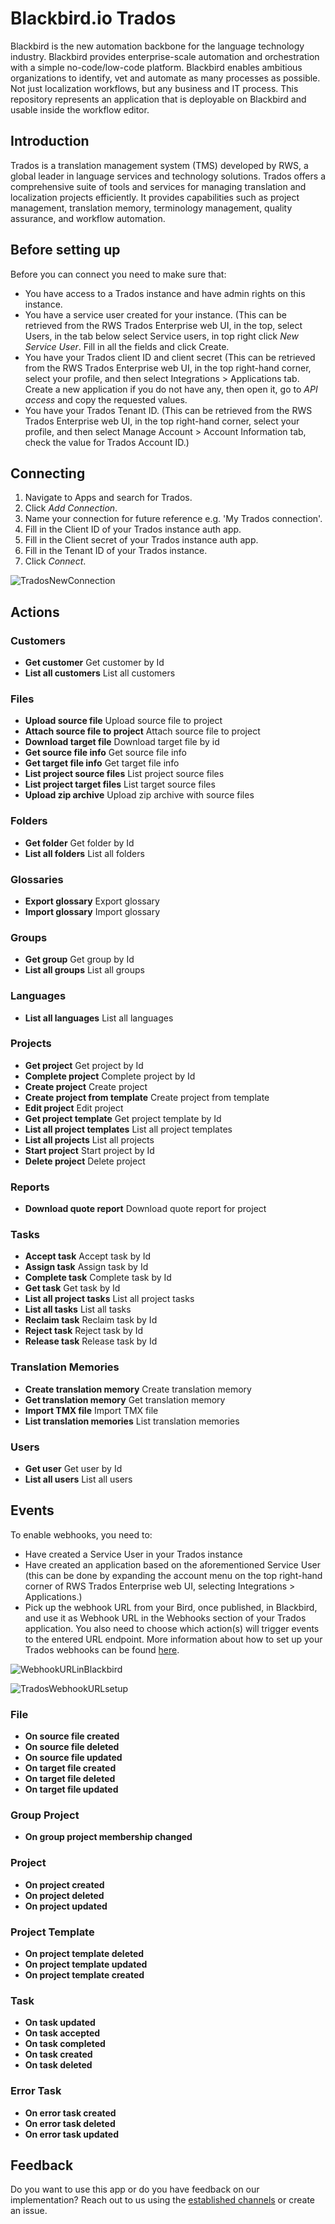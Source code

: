 
# Blackbird.io Trados

Blackbird is the new automation backbone for the language technology industry. Blackbird provides enterprise-scale automation and orchestration with a simple no-code/low-code platform. Blackbird enables ambitious organizations to identify, vet and automate as many processes as possible. Not just localization workflows, but any business and IT process. This repository represents an application that is deployable on Blackbird and usable inside the workflow editor.

## Introduction

<!-- begin docs -->

Trados is a translation management system (TMS) developed by RWS, a global leader in language services and technology solutions. Trados offers a comprehensive suite of tools and services for managing translation and localization projects efficiently. It provides capabilities such as project management, translation memory, terminology management, quality assurance, and workflow automation.

## Before setting up

Before you can connect you need to make sure that:

- You have access to a Trados instance and have admin rights on this instance.
- You have a service user created for your instance. (This can be retrieved from the RWS Trados Enterprise web UI, in the top, select Users, in the tab below select Service users, in top right click _New Service User_. Fill in all the fields and click Create.
- You have your Trados client ID and client secret (This can be retrieved from the RWS Trados Enterprise web UI, in the top right-hand corner, select your profile, and then select Integrations > Applications tab. Create a new application if you do not have any, then open it, go to _API access_ and copy the requested values.
- You have your Trados Tenant ID. (This can be retrieved from the RWS Trados Enterprise web UI, in the top right-hand corner, select your profile, and then select Manage Account > Account Information tab, check the value for Trados Account ID.)

## Connecting

1. Navigate to Apps and search for Trados.
2. Click _Add Connection_.
3. Name your connection for future reference e.g. 'My Trados connection'.
4. Fill in the Client ID of your Trados instance auth app.
5. Fill in the Client secret of your Trados instance auth app.
6. Fill in the Tenant ID of your Trados instance.
7. Click _Connect_.

![TradosNewConnection](image/README/TradosNewConnection.png)

## Actions

### Customers 

- **Get customer** Get customer by Id
- **List all customers** List all customers

### Files 

- **Upload source file** Upload source file to project
- **Attach source file to project** Attach source file to project
- **Download target file** Download target file by id
- **Get source file info** Get source file info
- **Get target file info** Get target file info
- **List project source files** List project source files
- **List project target files** List target source files
- **Upload zip archive** Upload zip archive with source files

### Folders 

- **Get folder** Get folder by Id
- **List all folders** List all folders

### Glossaries 

- **Export glossary** Export glossary
- **Import glossary** Import glossary

### Groups 

- **Get group** Get group by Id
- **List all groups** List all groups

### Languages 

- **List all languages** List all languages

### Projects 

- **Get project** Get project by Id
- **Complete project** Complete project by Id
- **Create project** Create project
- **Create project from template** Create project from template
- **Edit project** Edit project
- **Get project template** Get project template by Id
- **List all project templates** List all project templates
- **List all projects** List all projects
- **Start project** Start project by Id
- **Delete project** Delete project

### Reports 

- **Download quote report** Download quote report for project

### Tasks 

- **Accept task** Accept task by Id
- **Assign task** Assign task by Id
- **Complete task** Complete task by Id
- **Get task** Get task by Id
- **List all project tasks** List all project tasks
- **List all tasks** List all tasks
- **Reclaim task** Reclaim task by Id
- **Reject task** Reject task by Id
- **Release task** Release task by Id

### Translation Memories 

- **Create translation memory** Create translation memory
- **Get translation memory** Get translation memory
- **Import TMX file** Import TMX file
- **List translation memories** List translation memories

### Users 

- **Get user** Get user by Id
- **List all users** List all users

## Events

To enable webhooks, you need to:
- Have created a Service User in your Trados instance
- Have created an application based on the aforementioned Service User (this can be done by expanding the account menu on the top right-hand corner of RWS Trados Enterprise web UI, selecting Integrations > Applications.) 
- Pick up the webhook URL from your Bird, once published, in Blackbird, and use it as Webhook URL in the Webhooks section of your Trados application. You also need to choose which action(s) will trigger events to the entered URL endpoint. 
More information about how to set up your Trados webhooks can be found [here](https://languagecloud.sdl.com/lc/api-docs/webhooks-setup).

![WebhookURLinBlackbird](image/README/WebhookURL.png)

![TradosWebhookURLsetup](image/README/TradosWebhookURL.png)

### File 

- **On source file created**
- **On source file deleted**
- **On source file updated**
- **On target file created**
- **On target file deleted**
- **On target file updated**

### Group Project 

- **On group project membership changed**

### Project 

- **On project created**
- **On project deleted**
- **On project updated**

### Project Template 
- **On project template deleted**
- **On project template updated**
- **On project template created**

### Task 
- **On task updated**
- **On task accepted**
- **On task completed**
- **On task created**
- **On task deleted**

### Error Task 

- **On error task created**
- **On error task deleted**
- **On error task updated**

## Feedback

Do you want to use this app or do you have feedback on our implementation? Reach out to us using the [established channels](https://www.blackbird.io/) or create an issue.

<!-- end docs -->

